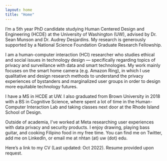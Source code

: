 ```yaml
---
layout: home
title: "Home"
---
```


I’m a 5th year PhD candidate studying Human Centered Design and Engineering (HCDE) at the University of Washington (UW), advised by Dr. Sean Munson and Dr. Audrey Desjardins. My research is generously supported by a National Science Foundation Graduate Research Fellowship.

I am a human-computer interaction (HCI) researcher who studies ethical and social issues in technology design — specifically regarding topics of privacy and surveillance with data and smart technologies. My work mainly focuses on the smart home camera (e.g. Amazon Ring), in which I use qualitative and design research methods to understand the privacy experiences of bystanders and marginalized user groups in order to design more equitable technology futures.

I have a MS in HCDE at UW. I also graduated from Brown University in 2018 with a BS in Cognitive Science, where spent a lot of time in the Human-Computer Interaction Lab and taking classes next door at the Rhode Island School of Design.

Outside of academia, I've worked at Meta researching user experiences with data privacy and security products. I enjoy drawing, playing bass guitar, and cooking Filipino food in my free time. You can find me on Twitter, add me on LinkedIn, or email me at nhtan (at) uw (dot) edu.

Here’s a link to my CV (Last updated: Oct 2022). Resume provided upon request.
